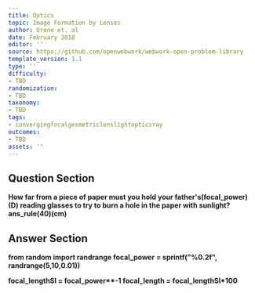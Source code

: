 ```yaml
---
title: Optics
topic: Image Formation by Lenses
author: Urone et. al
date: February 2018
editor: ''
source: https://github.com/openwebwork/webwork-open-problem-library
template_version: 1.1
type: ''
difficulty:
- TBD
randomization:
- TBD
taxonomy:
- TBD
tags:
- convergingfocalgeometriclenslightopticsray
outcomes:
- TBD
assets: ''
---
```


## Question Section 

<b>
 
How far from a piece of paper must you hold your father's(focal_power)(D) reading glasses to try to burn a hole in the paper with sunlight?
ans_rule(40)(cm)



## Answer Section

from random import randrange
focal_power = sprintf("%0.2f", randrange(5,10,0.01))

focal_lengthSI = focal_power**-1
focal_length = focal_lengthSI*100